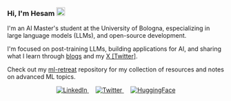 ### Hi, I'm Hesam <img src="https://media.giphy.com/media/hvRJCLFzcasrR4ia7z/giphy.gif" width="20">

I'm an AI Master's student at the University of Bologna, especializing in large language models (LLMs), and open-source development.

I'm focused on post-training LLMs, building applications for AI, and sharing what I learn through [blogs](https://huggingface.co/hesamation) and my [X [Twitter]](https://x.com/Hesamation).

Check out my [ml-retreat](https://github.com/hesamsheikh/ml-retreat) repository for my collection of resources and notes on advanced ML topics.

<div align="center">
  <a href="https://www.linkedin.com/in/hesamsheikh/">
    <img src="https://img.shields.io/badge/LinkedIn-0077B5?style=for-the-badge&logo=linkedin&logoColor=white" alt="LinkedIn"/>
  </a>
  &nbsp;&nbsp;&nbsp;
  <a href="https://x.com/Hesamation">
    <img src="https://img.shields.io/badge/Twitter-000000?style=for-the-badge&logo=x&logoColor=white" alt="Twitter"/>
  </a>
  &nbsp;&nbsp;&nbsp;
  <a href="https://huggingface.co/hesamation">
    <img src="https://img.shields.io/badge/🤗_HuggingFace-FFD21E?style=for-the-badge" alt="HuggingFace"/>
  </a>
</div>



